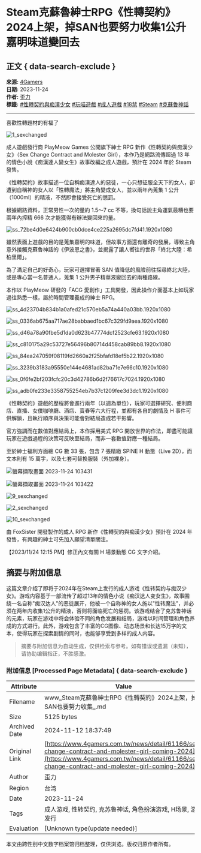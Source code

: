 # Steam克蘇魯紳士RPG《性轉契約》2024上架，掉SAN也要努力收集1公升嘉明味道變回去

## 正文 { data-search-exclude }


**來源:** [4Gamers](https://www.4gamers.com.tw/reg-check/detail/p857nkr)  
**日期:** 2023-11-24  
**作者:** [歪力](https://news/author/56/歪力)  
**標籤:** [#性轉契約與痴漢少女](https://www.4gamers.com.tw/news/tag/%E6%80%A7%E8%BD%89%E5%A5%91%E7%B4%84%E8%88%87%E7%97%B4%E6%BC%A2%E5%B0%91%E5%A5%B3) [#玩喵遊戲](https://www.4gamers.com.tw/news/tag/%E7%8E%A9%E5%96%B5%E9%81%8A%E6%88%B2) [#成人遊戲](https://www.4gamers.com.tw/news/tag/%E6%88%90%E4%BA%BA%E9%81%8A%E6%88%B2) [#18禁](https://www.4gamers.com.tw/news/tag/18%E7%A6%81) [#Steam](https://www.4gamers.com.tw/news/tag/Steam) [#克蘇魯神話](https://www.4gamers.com.tw/news/tag/%E5%85%8B%E8%98%87%E9%AD%AF%E7%A5%9E%E8%A9%B1)

---

喜歡性轉題材的有福了

![1_sexchanged](https://img.4gamers.com.tw/puku-clone-version/43b24c7a5fee678587e5bdde2321c74d97825c34.png)

成人遊戲發行商 PlayMeow Games 公開旗下紳士 RPG 新作《性轉契約與痴漢少女》（Sex Change Contract and Molester Girl），本作乃是網路流傳超過 13 年的情色小說《痴漢達人變女生》故事改編之成人遊戲，預計在 2024 年於 Steam 發售。

《性轉契約》故事描述一位自稱痴漢達人的惡徒，一心只想征服全天下的女人，卻遭到自稱神的女人以「性轉魔法」將主角變成女人，並以兩年內蒐集 1 公升（1000ml）的精液，不然即會接受死亡的懲罰。

根據網路資料，正常男性一次的量約 1.5～7 cc 不等，換句話說主角運氣最糟也要兩年內搾精 666 次才能獲得有辦法變回來的量。

![ss_72be4d0e6424b900cb0dce4ce225a2695dc7fd41.1920x1080](https://img.4gamers.com.tw/puku-clone-version/f80b44a06b2a18f71bfcfcc793662264a8f682db.jpg)

雖然表面上遊戲的目的是蒐集嘉明的味道，但故事方面還有離奇的發展，導致主角意外接觸克蘇魯神話的《伊波恩之書》，並揭露了讓人嚮往的世界「終北大陸：希柏里爾」。

為了滿足自己的好奇心，玩家可選擇冒著 SAN 值降低的風險前往探尋終北大陸，或是專心當一名普通人，蒐集 1 公升男子精華液變回去的兩種路線。

本作以 PlayMeow 研發的「ACG 愛創作」工具開發，因此操作介面基本上如玩家過往熟悉一樣，屬於時間管理養成的紳士 RPG。

![ss_4d23704b834b1a0afed21c570eb5a74a440a03bb.1920x1080](https://img.4gamers.com.tw/puku-clone-version/8f2bd71b458d71e57b0f10c8743c97d7af78f72b.jpg)

![ss_0336ab675aa717ae28babbaed1bc67c329fd9aea.1920x1080](https://img.4gamers.com.tw/puku-clone-version/7cff89749280da5b5c17c16c19ca57557b5966cd.jpg)

![ss_d46a78a90fbe5d1da0d623b47774dcf2523cfe63.1920x1080](https://img.4gamers.com.tw/puku-clone-version/7a7ac86e9b54fcc49b35b056719ac628072f1f89.jpg)

![ss_c810175a29c53727e56496b80714d458cab89bb8.1920x1080](https://img.4gamers.com.tw/puku-clone-version/734fd2ece4365adcec065edd9599090f7427bee2.jpg)

![ss_84ea247059f08119fd2660a2f25bfafd18ef5b22.1920x1080](https://img.4gamers.com.tw/puku-clone-version/ee58e93968a45c2e1a4e78c76228cee1f1c6ed40.jpg)

![ss_3239b3183a95550e144e4681ad82ba71e7e66c10.1920x1080](https://img.4gamers.com.tw/puku-clone-version/1c07eb707a9e16049c68863f2c9142fb0bcaf9e4.jpg)

![ss_0f6fe2bf203fcfc20c3d42786b6d2f76617c7024.1920x1080](https://img.4gamers.com.tw/puku-clone-version/7347df7ce23523161caa340cf8009dbc2d29a227.jpg)

![ss_adb0fe233e3358755254eb7b37c1209fee3d3dc1.1920x1080](https://img.4gamers.com.tw/puku-clone-version/336330e55561ab263c5a639e29d5da49a1695c16.jpg)

《性轉契約》遊戲的歷程將會進行兩年（以週為單位），玩家可選擇研究、便利商店、直播、女僕咖啡廳、酒店、賣春等六大行程，並都有各自的劇情及 H 事件可供解鎖，且執行順序與決策可能會對結局造成若干影響。

官方強調而在數值對應結局上，本作採用美式 RPG 開放世界的作法，即盡可能讓玩家在遊戲過程的決策可反映至結局，而非一套數值對應一種結局。

至於紳士福利方面總 CG 數 33 張，包含 7 張精緻 SPINE H 動態（Live 2D），而文本則有 15 萬字，以及七套可替換服裝（外加裸身）。

![螢幕擷取畫面 2023-11-24 103431](https://img.4gamers.com.tw/puku-clone-version/50d9fd26e649610c7ee4ef53166926247bef790c.png)

![螢幕擷取畫面 2023-11-24 103422](https://img.4gamers.com.tw/puku-clone-version/2d75ffdf6ea4602bf8bd5fc7a2ed4a3dcd856ef3.png)

![9_sexchanged](https://img.4gamers.com.tw/puku-clone-version/2ce3cf6f08fb4706a316e6370db52a832605499e.png)

![2_sexchanged](https://img.4gamers.com.tw/puku-clone-version/b7c8f0c1c8c755ca7744744459c0988adc4459d2.jpg)

![10_sexchanged](https://img.4gamers.com.tw/puku-clone-version/d9841dbca5497492cacf0a1a026fa00b8f655b07.png)

由 FoxSister 開發製作的成人 RPG 新作《性轉契約與痴漢少女》預計在 2024 年發售，有興趣的紳士可先加入願望清單關注。

【2023/11/24 12:15 PM】修正內文有關 H 場景動態 CG 文字介紹。
<!-- tcd_original_link https://www.4gamers.com.tw/news/detail/61166/sex-change-contract-and-molester-girl-coming-2024 -->
## 摘要与附加信息

<!-- tcd_abstract -->
这篇文章介绍了即将于2024年在Steam上发行的成人游戏《性转契约与痴汉少女》。游戏内容基于一部流传了超过13年的情色小说《痴汉达人变女生》，故事围绕一名自称"痴汉达人"的恶徒展开，他被一个自称神的女人施以"性转魔法"，并必须在两年内收集1公升的精液，否则将面临死亡的惩罚。该游戏结合了克苏鲁神话的元素，玩家在游戏中将会体验不同的角色发展和结局，游戏以时间管理和角色养成的方式进行。此外，游戏包含了丰富的CG图像、动态场景和长达15万字的文本，使得玩家在探索剧情的同时，也能够享受到多样的成人内容。
<!-- tcd_abstract_end -->

> 摘要与附加信息为自动生成，仅供检索与参考。如有错误或遗漏（未知），请协助编辑指正，不胜感激。

### 附加信息 [Processed Page Metadata] { data-search-exclude }

| Attribute       | Value                                  |
|-----------------|----------------------------------------|
| Filename        | www_Steam克蘇魯紳士RPG《性轉契約》2024上架，掉SAN也要努力收集_.md                             |
| Size            | 5125 bytes                           |
| Archived Date   | 2024-11-12 18:37:49                             |
| Original Link   | [https://www.4gamers.com.tw/news/detail/61166/sex-change-contract-and-molester-girl-coming-2024](https://www.4gamers.com.tw/news/detail/61166/sex-change-contract-and-molester-girl-coming-2024)                       |
| Author          | 歪力                               |
| Region          | 台湾                               |
| Date            | 2023-11-24                                 |
| Tags            | 成人游戏, 性转契约, 克苏鲁神话, 角色扮演游戏, H场景, 游戏发行                                 |
| Evaluation            | [Unknown type(update needed)]                                 |
<!-- tcd_table_end -->

本文由跨性别中文数字档案馆归档整理，仅供浏览。版权归原作者所有。
